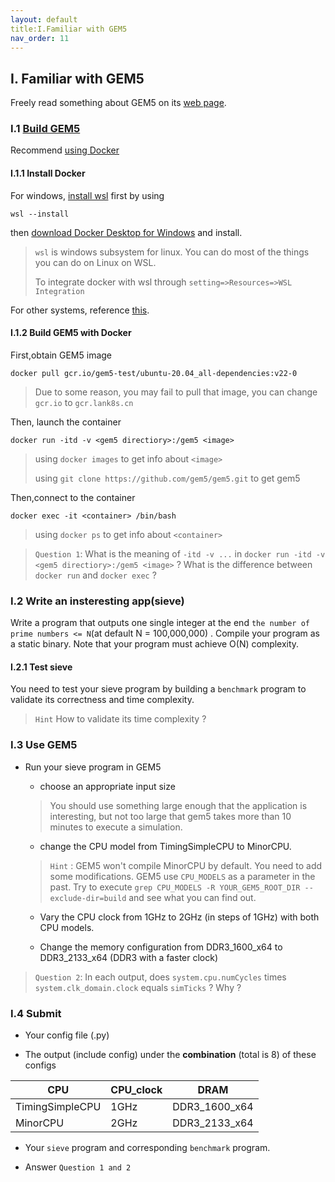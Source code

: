 ```yaml
---
layout: default
title:I.Familiar with GEM5
nav_order: 11
---
```


## I. Familiar with GEM5

Freely read something about GEM5 on its [web page](https://www.gem5.org/).

### I.1 [Build GEM5](https://www.gem5.org/documentation/general_docs/building)

Recommend [using Docker](https://www.docker.com/)

#### I.1.1 Install Docker

For windows, [install wsl](https://docs.microsoft.com/zh-cn/windows/wsl/install) first by using

```
wsl --install 
```

then [download Docker Desktop for Windows](https://docs.docker.com/desktop/install/windows-install/) and install.

> `wsl` is windows subsystem for linux. You can do most of the things you can do on Linux on WSL.
> 
> To integrate docker with wsl through `setting=>Resources=>WSL Integration`

For other systems, reference [this](https://docs.docker.com/desktop/).

#### I.1.2 Build GEM5 with Docker

First,obtain GEM5 image

```
docker pull gcr.io/gem5-test/ubuntu-20.04_all-dependencies:v22-0
```

> Due to some reason, you may fail to pull that image, you can change `gcr.io` to `gcr.lank8s.cn`

Then, launch the container

```
docker run -itd -v <gem5 directiory>:/gem5 <image>
```

> using `docker images` to get info about `<image>`
> 
> using `git clone https://github.com/gem5/gem5.git` to get gem5

Then,connect to the container

```
docker exec -it <container> /bin/bash
```

> using `docker ps` to get info about `<container>`

> `Question 1`: What is the meaning of `-itd -v ...` in `docker run -itd -v <gem5 directiory>:/gem5 <image>` ? What is the difference between `docker run` and `docker exec` ?

### I.2 Write an insteresting app(sieve)

Write a program that outputs one single integer at the end `the number of prime numbers <= N`(at default N = 100,000,000) . Compile your program as a static binary. Note that your program must achieve O(N) complexity.

#### I.2.1 Test sieve

You need to test your sieve program by building a `benchmark` program to validate its correctness and time complexity.

> `Hint` How to validate its time complexity ?

### I.3 Use GEM5

- Run your sieve program in GEM5
  
  - choose an appropriate input size
  
  > You should use something large enough that the application is interesting, but not too large that gem5 takes more than 10 minutes to execute a simulation.
  
  - change the CPU model from TimingSimpleCPU to MinorCPU.
  
  > `Hint` : GEM5 won't compile MinorCPU by default. You need to add some modifications. GEM5 use `CPU_MODELS` as a parameter in the past. Try to execute `grep CPU_MODELS -R YOUR_GEM5_ROOT_DIR --exclude-dir=build` and see what you can find out.
  
  - Vary the CPU clock from 1GHz to 2GHz (in steps of 1GHz) with both CPU models.
  
  - Change the memory configuration from DDR3_1600_x64 to DDR3_2133_x64 (DDR3 with a faster clock)

> `Question 2`: In each output, does `system.cpu.numCycles` times `system.clk_domain.clock` equals `simTicks` ? Why ?

### I.4 Submit

- Your config file (.py)

- The output (include config) under the **combination** (total is 8) of these configs

| CPU             | CPU_clock | DRAM          |
| --------------- | --------- | ------------- |
| TimingSimpleCPU | 1GHz      | DDR3_1600_x64 |
| MinorCPU        | 2GHz      | DDR3_2133_x64 |

- Your `sieve` program and corresponding `benchmark` program.

- Answer `Question 1 and 2`
